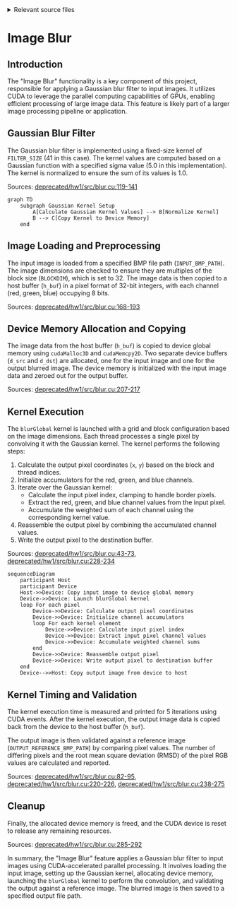 <details>
<summary>Relevant source files</summary>

The following files were used as context for generating this wiki page:

- [deprecated/hw1/src/blur.cu](https://github.com/agattani123/cis6010/blob/main/deprecated/hw1/src/blur.cu)

</details>

# Image Blur

## Introduction

The "Image Blur" functionality is a key component of this project, responsible for applying a Gaussian blur filter to input images. It utilizes CUDA to leverage the parallel computing capabilities of GPUs, enabling efficient processing of large image data. This feature is likely part of a larger image processing pipeline or application.

## Gaussian Blur Filter

The Gaussian blur filter is implemented using a fixed-size kernel of `FILTER_SIZE` (41 in this case). The kernel values are computed based on a Gaussian function with a specified sigma value (5.0 in this implementation). The kernel is normalized to ensure the sum of its values is 1.0.

Sources: [deprecated/hw1/src/blur.cu:119-141]()

```mermaid
graph TD
    subgraph Gaussian Kernel Setup
        A[Calculate Gaussian Kernel Values] --> B[Normalize Kernel]
        B --> C[Copy Kernel to Device Memory]
    end
```

## Image Loading and Preprocessing

The input image is loaded from a specified BMP file path (`INPUT_BMP_PATH`). The image dimensions are checked to ensure they are multiples of the block size (`BLOCKDIM`), which is set to 32. The image data is then copied to a host buffer (`h_buf`) in a pixel format of 32-bit integers, with each channel (red, green, blue) occupying 8 bits.

Sources: [deprecated/hw1/src/blur.cu:168-193]()

## Device Memory Allocation and Copying

The image data from the host buffer (`h_buf`) is copied to device global memory using `cudaMalloc3D` and `cudaMemcpy2D`. Two separate device buffers (`d_src` and `d_dst`) are allocated, one for the input image and one for the output blurred image. The device memory is initialized with the input image data and zeroed out for the output buffer.

Sources: [deprecated/hw1/src/blur.cu:207-217]()

## Kernel Execution

The `blurGlobal` kernel is launched with a grid and block configuration based on the image dimensions. Each thread processes a single pixel by convolving it with the Gaussian kernel. The kernel performs the following steps:

1. Calculate the output pixel coordinates (`x`, `y`) based on the block and thread indices.
2. Initialize accumulators for the red, green, and blue channels.
3. Iterate over the Gaussian kernel:
   - Calculate the input pixel index, clamping to handle border pixels.
   - Extract the red, green, and blue channel values from the input pixel.
   - Accumulate the weighted sum of each channel using the corresponding kernel value.
4. Reassemble the output pixel by combining the accumulated channel values.
5. Write the output pixel to the destination buffer.

Sources: [deprecated/hw1/src/blur.cu:43-73](), [deprecated/hw1/src/blur.cu:228-234]()

```mermaid
sequenceDiagram
    participant Host
    participant Device
    Host->>Device: Copy input image to device global memory
    Device->>Device: Launch blurGlobal kernel
    loop For each pixel
        Device->>Device: Calculate output pixel coordinates
        Device->>Device: Initialize channel accumulators
        loop For each kernel element
            Device->>Device: Calculate input pixel index
            Device->>Device: Extract input pixel channel values
            Device->>Device: Accumulate weighted channel sums
        end
        Device->>Device: Reassemble output pixel
        Device->>Device: Write output pixel to destination buffer
    end
    Device-->>Host: Copy output image from device to host
```

## Kernel Timing and Validation

The kernel execution time is measured and printed for 5 iterations using CUDA events. After the kernel execution, the output image data is copied back from the device to the host buffer (`h_buf`).

The output image is then validated against a reference image (`OUTPUT_REFERENCE_BMP_PATH`) by comparing pixel values. The number of differing pixels and the root mean square deviation (RMSD) of the pixel RGB values are calculated and reported.

Sources: [deprecated/hw1/src/blur.cu:82-95](), [deprecated/hw1/src/blur.cu:220-226](), [deprecated/hw1/src/blur.cu:238-275]()

## Cleanup

Finally, the allocated device memory is freed, and the CUDA device is reset to release any remaining resources.

Sources: [deprecated/hw1/src/blur.cu:285-292]()

In summary, the "Image Blur" feature applies a Gaussian blur filter to input images using CUDA-accelerated parallel processing. It involves loading the input image, setting up the Gaussian kernel, allocating device memory, launching the `blurGlobal` kernel to perform the convolution, and validating the output against a reference image. The blurred image is then saved to a specified output file path.